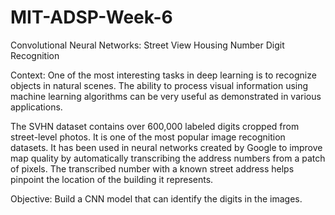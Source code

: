 # MIT-ADSP-Week-6
Convolutional Neural Networks: Street View Housing Number Digit Recognition

Context: One of the most interesting tasks in deep learning is to recognize objects in natural scenes. The ability to process visual information using machine learning algorithms can be very useful as demonstrated in various applications.

The SVHN dataset contains over 600,000 labeled digits cropped from street-level photos. It is one of the most popular image recognition datasets. It has been used in neural networks created by Google to improve map quality by automatically transcribing the address numbers from a patch of pixels. The transcribed number with a known street address helps pinpoint the location of the building it represents.

Objective: Build a CNN model that can identify the digits in the images.

